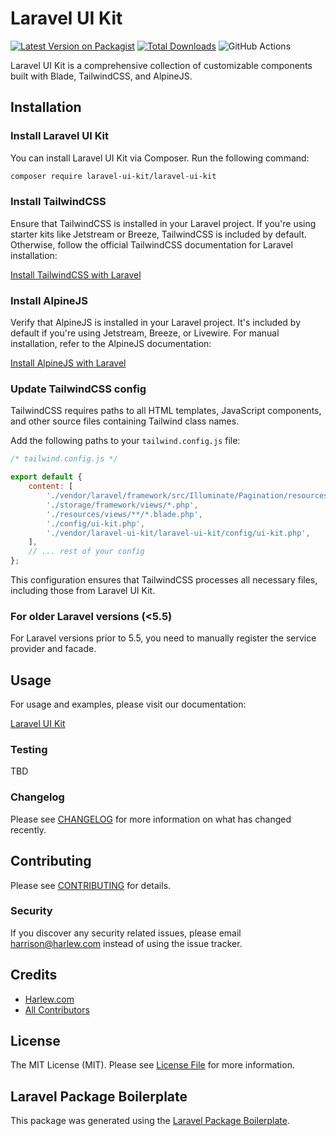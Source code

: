 # Laravel UI Kit

[![Latest Version on Packagist](https://img.shields.io/packagist/v/laravel-ui-kit/laravel-ui-kit.svg?style=flat-square)](https://packagist.org/packages/laravel-ui-kit/laravel-ui-kit)
[![Total Downloads](https://img.shields.io/packagist/dt/laravel-ui-kit/laravel-ui-kit.svg?style=flat-square)](https://packagist.org/packages/laravel-ui-kit/laravel-ui-kit)
![GitHub Actions](https://github.com/laravel-ui-kit/laravel-ui-kit/actions/workflows/main.yml/badge.svg)

Laravel UI Kit is a comprehensive collection of customizable components built with Blade, TailwindCSS, and AlpineJS.

## Installation

### Install Laravel UI Kit

You can install Laravel UI Kit via Composer. Run the following command:

```bash
composer require laravel-ui-kit/laravel-ui-kit
```

### Install TailwindCSS

Ensure that TailwindCSS is installed in your Laravel project. If you're using starter kits like Jetstream or Breeze, TailwindCSS is included by default. Otherwise, follow the official TailwindCSS documentation for Laravel installation:

[Install TailwindCSS with Laravel](https://tailwindcss.com/docs/guides/laravel)

### Install AlpineJS

Verify that AlpineJS is installed in your Laravel project. It's included by default if you're using Jetstream, Breeze, or Livewire. For manual installation, refer to the AlpineJS documentation:

[Install AlpineJS with Laravel](https://alpinejs.dev/essentials/installation)

### Update TailwindCSS config

TailwindCSS requires paths to all HTML templates, JavaScript components, and other source files containing Tailwind class names.

Add the following paths to your `tailwind.config.js` file:

```javascript
/* tailwind.config.js */

export default {
    content: [
        './vendor/laravel/framework/src/Illuminate/Pagination/resources/views/*.blade.php',
        './storage/framework/views/*.php',
        './resources/views/**/*.blade.php',
        './config/ui-kit.php',
        './vendor/laravel-ui-kit/laravel-ui-kit/config/ui-kit.php',
    ],
    // ... rest of your config
};
```

This configuration ensures that TailwindCSS processes all necessary files, including those from Laravel UI Kit.

### For older Laravel versions (<5.5)

For Laravel versions prior to 5.5, you need to manually register the service provider and facade.

## Usage

For usage and examples, please visit our documentation:

[Laravel UI Kit](https://laravel-ui-kit.com)

### Testing

TBD

### Changelog

Please see [CHANGELOG](CHANGELOG.md) for more information on what has changed recently.

## Contributing

Please see [CONTRIBUTING](CONTRIBUTING.md) for details.

### Security

If you discover any security related issues, please email harrison@harlew.com instead of using the issue tracker.

## Credits

- [Harlew.com](https://harlew.com)
- [All Contributors](../../contributors)

## License

The MIT License (MIT). Please see [License File](LICENSE.md) for more information.

## Laravel Package Boilerplate

This package was generated using the [Laravel Package Boilerplate](https://laravelpackageboilerplate.com).
